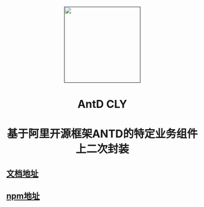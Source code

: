 <p align="center">
  <a href="">
    <img width="200" src="http://resimg.iqeq.cn/iconB.png">
  </a>
</p>

<h1 align="center">AntD CLY</h1>

<div align="center">

# 基于阿里开源框架ANTD的特定业务组件上二次封装
 
</div>

## [文档地址](http://cly.iqeq01.com)
## [npm地址](https://www.npmjs.com/package/antd-cly)